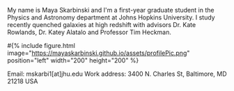 
My name is Maya Skarbinski and I'm a first-year graduate student in the Physics and Astronomy department at Johns Hopkins University. I study recently quenched galaxies at high redshift with advisors Dr. Kate Rowlands, Dr. Katey Alatalo and Professor Tim Heckman.

#{% include figure.html image="https://mayaskarbinski.github.io/assets/profilePic.png" position="left" width="200" height="200" %}

Email: mskarbi1[at]jhu.edu
Work address: 3400 N. Charles St, Baltimore, MD 21218 USA
